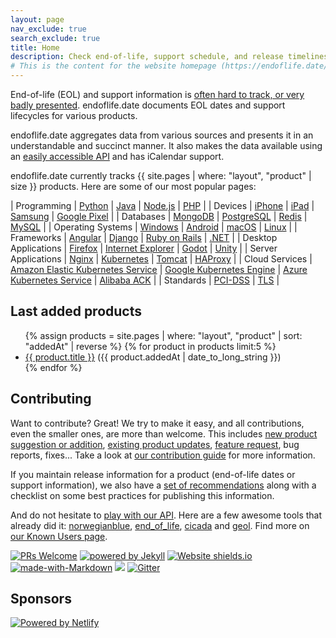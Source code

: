 ```yaml
---
layout: page
nav_exclude: true
search_exclude: true
title: Home
description: Check end-of-life, support schedule, and release timelines for more than 380+ products at one place.
# This is the content for the website homepage (https://endoflife.date/)
---
```


End-of-life (EOL) and support information is [often hard to track, or very badly presented](https://twitter.com/captn3m0/status/1110504412064239617).
endoflife.date documents EOL dates and support lifecycles for various products.

endoflife.date aggregates data from various sources and presents it in an understandable and
succinct manner. It also makes the data available using an [easily accessible API](/docs/api/v1/)
and has iCalendar support.

endoflife.date currently tracks {{ site.pages | where: "layout", "product" | size }} products.
Here are some of our most popular pages:

| Programming | [Python](/python) | [Java](/tags/java-distribution) | [Node.js](/nodejs) | [PHP](/php) |
| Devices | [iPhone](/iphone) | [iPad](/ipad) | [Samsung](/samsung-mobile) | [Google Pixel](/pixel) |
| Databases | [MongoDB](/mongodb) | [PostgreSQL](/postgresql) | [Redis](/redis) | [MySQL](/mysql) |
| Operating Systems | [Windows](/windows) | [Android](/android) | [macOS](/macos) | [Linux](/tags/linux-distribution) |
| Frameworks | [Angular](/angular) | [Django](/django) | [Ruby on Rails](/rails) | [.NET](/dotnet) |
| Desktop Applications | [Firefox](/firefox) | [Internet Explorer](/internet-explorer) | [Godot](/godot) | [Unity](/unity) |
| Server Applications | [Nginx](/nginx) | [Kubernetes](/kubernetes) | [Tomcat](/tomcat) | [HAProxy](/haproxy) |
| Cloud Services | [Amazon Elastic Kubernetes Service](/amazon-eks) | [Google Kubernetes Engine](/google-kubernetes-engine) | [Azure Kubernetes Service](/azure-kubernetes-service) | [Alibaba ACK](/alibaba-ack) |
| Standards | [PCI-DSS](/pci-dss) | [TLS](/tls) |

## Last added products

<ul>
{% assign products = site.pages | where: "layout", "product" | sort: "addedAt" | reverse %}
{% for product in products limit:5 %}
<li><a href="{{ product.url }}">{{ product.title }}</a> ({{ product.addedAt | date_to_long_string }})</li>
{% endfor %}
</ul>

## Contributing

Want to contribute? Great! We try to make it easy, and all contributions, even the smaller ones, are
more than welcome. This includes
[new product suggestion or addition](https://github.com/endoflife-date/endoflife.date/issues/new?assignees=&labels=request&template=new_product_suggestion.md&title=),
[existing product updates](https://github.com/endoflife-date/endoflife.date/issues/new?assignees=&labels=bug&template=report_incorrect_details.md&title=),
[feature request](https://github.com/endoflife-date/endoflife.date/issues/new?assignees=&labels=enhancement&template=feature_request.md&title=),
bug reports, fixes... Take a look at [our contribution guide](https://github.com/endoflife-date/endoflife.date/blob/master/CONTRIBUTING.md)
for more information.

If you maintain release information for a product (end-of-life dates or support information), we
also have a [set of recommendations](/recommendations) along with a checklist on some best practices
for publishing this information.

And do not hesitate to [play with our API](/docs/api/v1/). Here are a few awesome
tools that already did it: [norwegianblue](https://github.com/hugovk/norwegianblue),
[end_of_life](https://github.com/MatheusRich/end_of_life), [cicada](https://github.com/mcandre/cicada) and [geol](https://github.com/opt-nc/geol). Find more on
[our Known Users page](https://github.com/endoflife-date/endoflife.date/wiki/Known-Users).

[![PRs Welcome](https://img.shields.io/badge/PRs-welcome-brightgreen.svg)](https://opensource.guide/how-to-contribute/#opening-a-pull-request)
[![powered by Jekyll](https://img.shields.io/badge/powered_by-Jekyll-blue.svg)](https://jekyllrb.com/)
[![Website shields.io](https://img.shields.io/website-up-down-green-red/https/endoflife.date.svg)](https://endoflife.date/)
[![made-with-Markdown](https://img.shields.io/badge/Made%20with-Markdown-1f425f.svg)](https://commonmark.org)
[![](https://img.shields.io/badge/Hacktoberfest-Welcome-green)](https://github.com/endoflife-date/endoflife.date/issues/408)
[![Gitter](https://img.shields.io/badge/chat%20on-gitter-green)](https://gitter.im/endoflife-date/community)

## Sponsors

[![Powered by Netlify](https://www.netlify.com/v3/img/components/netlify-light.svg)](https://www.netlify.com)
